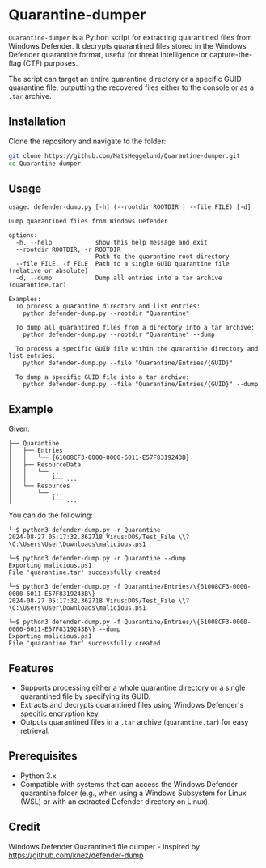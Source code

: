 # Quarantine-dumper

`Quarantine-dumper` is a Python script for extracting quarantined files from Windows Defender. It decrypts quarantined files stored in the Windows Defender quarantine format, useful for threat intelligence or capture-the-flag (CTF) purposes. 

The script can target an entire quarantine directory or a specific GUID quarantine file, outputting the recovered files either to the console or as a `.tar` archive.


## Installation

Clone the repository and navigate to the folder:

```bash
git clone https://github.com/MatsHeggelund/Quarantine-dumper.git
cd Quarantine-dumper
```

## Usage

```
usage: defender-dump.py [-h] (--rootdir ROOTDIR | --file FILE) [-d]

Dump quarantined files from Windows Defender

options:
  -h, --help            show this help message and exit
  --rootdir ROOTDIR, -r ROOTDIR
                        Path to the quarantine root directory
  --file FILE, -f FILE  Path to a single GUID quarantine file (relative or absolute)
  -d, --dump            Dump all entries into a tar archive (quarantine.tar)

Examples:
  To process a quarantine directory and list entries:
    python defender-dump.py --rootdir "Quarantine"
  
  To dump all quarantined files from a directory into a tar archive:
    python defender-dump.py --rootdir "Quarantine" --dump
  
  To process a specific GUID file within the quarantine directory and list entries:
    python defender-dump.py --file "Quarantine/Entries/{GUID}"
  
  To dump a specific GUID file into a tar archive:
    python defender-dump.py --file "Quarantine/Entries/{GUID}" --dump
```

## Example

Given:

```
├── Quarantine
│   ├── Entries
│   │   └── {61008CF3-0000-0000-6011-E57F8319243B}
│   ├── ResourceData
│   │   └── ...
│   │       └── ...
│   └── Resources
│       └── ...
│           └── ...
```

You can do the following:

```
└─$ python3 defender-dump.py -r Quarantine       
2024-08-27 05:17:32.362718 Virus:DOS/Test_File \\?\C:\Users\User\Downloads\malicious.ps1

└─$ python3 defender-dump.py -r Quarantine --dump                                          
Exporting malicious.ps1
File 'quarantine.tar' successfully created
                                                                                                                                                                         
└─$ python3 defender-dump.py -f Quarantine/Entries/\{61008CF3-0000-0000-6011-E57F8319243B\} 
2024-08-27 05:17:32.362718 Virus:DOS/Test_File \\?\C:\Users\User\Downloads\malicious.ps1
                                                                                                                                                                                                                  
└─$ python3 defender-dump.py -f Quarantine/Entries/\{61008CF3-0000-0000-6011-E57F8319243B\} --dump
Exporting malicious.ps1
File 'quarantine.tar' successfully created
```

## Features

- Supports processing either a whole quarantine directory or a single quarantined file by specifying its GUID.
- Extracts and decrypts quarantined files using Windows Defender's specific encryption key.
- Outputs quarantined files in a `.tar` archive (`quarantine.tar`) for easy retrieval.
  
## Prerequisites

- Python 3.x
- Compatible with systems that can access the Windows Defender quarantine folder (e.g., when using a Windows Subsystem for Linux (WSL) or with an extracted Defender directory on Linux).

## Credit

Windows Defender Quarantined file dumper - Inspired by https://github.com/knez/defender-dump
